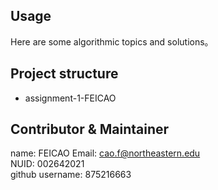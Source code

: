 ## Usage
Here are some algorithmic topics and solutions。
## Project structure
- assignment-1-FEICAO    
## Contributor & Maintainer
name: FEICAO 
Email: cao.f@northeastern.edu  
NUID: 002642021  
github username: 875216663  